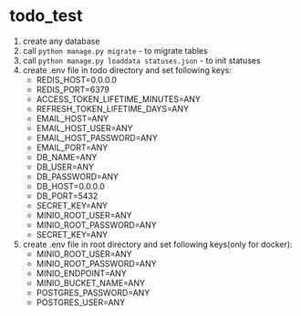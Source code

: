 # todo_test

1. create any database
2. call `python manage.py migrate` - to migrate tables
3. call `python manage.py loaddata statuses.json` - to init statuses
4. create .env file in todo directory and set following keys:
   - REDIS_HOST=0.0.0.0
   - REDIS_PORT=6379
   - ACCESS_TOKEN_LIFETIME_MINUTES=ANY
   - REFRESH_TOKEN_LIFETIME_DAYS=ANY
   - EMAIL_HOST=ANY
   - EMAIL_HOST_USER=ANY
   - EMAIL_HOST_PASSWORD=ANY
   - EMAIL_PORT=ANY
   - DB_NAME=ANY
   - DB_USER=ANY
   - DB_PASSWORD=ANY
   - DB_HOST=0.0.0.0
   - DB_PORT=5432
   - SECRET_KEY=ANY
   - MINIO_ROOT_USER=ANY
   - MINIO_ROOT_PASSWORD=ANY
   - SECRET_KEY=ANY
5. create .env file in root directory and set following keys(only for docker):
   - MINIO_ROOT_USER=ANY
   - MINIO_ROOT_PASSWORD=ANY
   - MINIO_ENDPOINT=ANY
   - MINIO_BUCKET_NAME=ANY
   - POSTGRES_PASSWORD=ANY
   - POSTGRES_USER=ANY